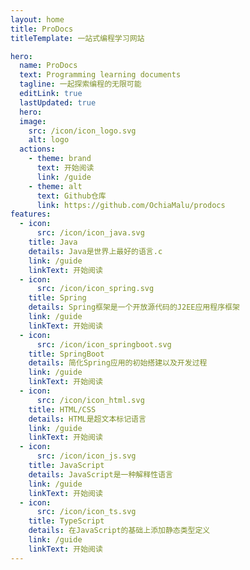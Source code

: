 ```yaml
---
layout: home
title: ProDocs
titleTemplate: 一站式编程学习网站

hero:
  name: ProDocs
  text: Programming learning documents
  tagline: 一起探索编程的无限可能
  editLink: true
  lastUpdated: true
  hero:
  image:
    src: /icon/icon_logo.svg
    alt: logo
  actions: 
    - theme: brand
      text: 开始阅读
      link: /guide
    - theme: alt
      text: Github仓库
      link: https://github.com/OchiaMalu/prodocs
features:
  - icon:
      src: /icon/icon_java.svg
    title: Java
    details: Java是世界上最好的语言.c
    link: /guide
    linkText: 开始阅读
  - icon:
      src: /icon/icon_spring.svg
    title: Spring
    details: Spring框架是一个开放源代码的J2EE应用程序框架
    link: /guide
    linkText: 开始阅读
  - icon:
      src: /icon/icon_springboot.svg
    title: SpringBoot
    details: 简化Spring应用的初始搭建以及开发过程
    link: /guide
    linkText: 开始阅读
  - icon:
      src: /icon/icon_html.svg
    title: HTML/CSS
    details: HTML是超文本标记语言
    link: /guide
    linkText: 开始阅读
  - icon:
      src: /icon/icon_js.svg
    title: JavaScript
    details: JavaScript是一种解释性语言
    link: /guide
    linkText: 开始阅读
  - icon:
      src: /icon/icon_ts.svg
    title: TypeScript
    details: 在JavaScript的基础上添加静态类型定义
    link: /guide
    linkText: 开始阅读
---
```

